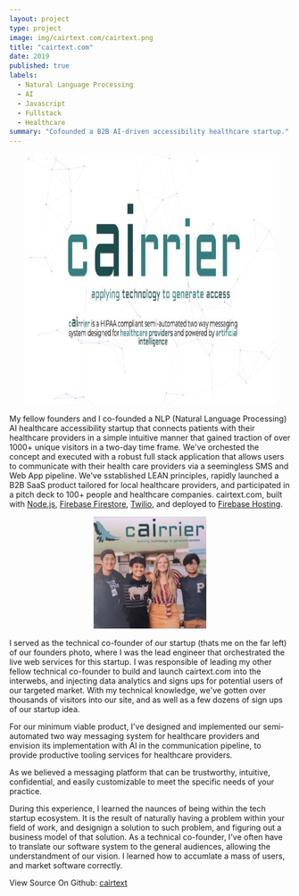 ```yaml
---
layout: project
type: project
image: img/cairtext.com/cairtext.png
title: "cairtext.com"
date: 2019
published: true
labels:
  - Natural Language Processing
  - AI
  - Javascript
  - Fullstack
  - Healthcare
summary: "Cofounded a B2B AI-driven accessibility healthcare startup."
---
```


<div style="text-align: center;">
<img class="img-fluid" src="../img/cairtext.com/cairtext.png">
</div>

My fellow founders and I co-founded a NLP (Natural Language Processing) AI healthcare accessibility startup that connects patients with their healthcare providers in a simple intuitive manner that gained traction of over 1000+ unique visitors in a two-day time frame. We've orchested the concept and executed with a robust full stack application that allows users to communicate with their health care providers via a seemingless SMS and Web App pipeline. We've sstablished LEAN principles, rapidly launched a B2B SaaS product tailored for local healthcare providers, and participated in a pitch deck to 100+ people and healthcare companies. cairtext.com, built with [Node.js](https://nodejs.org/en/), [Firebase Firestore](https://firebase.google.com/docs/firestore), [Twilio](https://www.twilio.com/en-us), and deployed to [Firebase Hosting](https://firebase.google.com/docs/hosting).

<div style="text-align: center;">
  <img class="img-fluid" width="40%"
  src="../img/cairtext.com/founders-photo.png">
</div>



I served as the technical co-founder of our startup (thats me on the far left) of our founders photo, where I was the lead engineer that orchestrated the live web services for this startup. I was responsible of leading my other fellow technical co-founder to build and launch cairtext.com into the interwebs, and injecting data analytics and signs ups for potential users of our targeted market. With my technical knowledge, we've gotten over thousands of visitors into our site, and as well as a few dozens of sign ups of our startup idea.

For our minimum viable product, I've designed and implemented our semi-automated two way messaging system for healthcare providers and envision its implementation with AI in the communication pipeline, to provide productive tooling services for healthcare providers.

As we believed a messaging platform that can be trustworthy, intuitive, confidential, and easily customizable to meet the specific needs of your practice.

During this experience, I learned the naunces of being within the tech startup ecosystem. It is the result of naturally having a problem within your field of work, and designign a solution to such problem, and figuring out a business model of that solution. As a technical co-founder, I've often have to translate our software system to the general audiences, allowing the understandment of our vision. I learned how to accumlate a mass of users, and market software correctly.

View Source On Github: <a href="https://github.com/caslabs/cAIrrier">cairtext</a>
